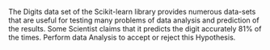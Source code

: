 The Digits data set of the Scikit-learn library provides numerous data-sets that are useful for testing many problems of data analysis and prediction of the results. Some Scientist claims that it predicts the digit accurately 81% of the times. Perform data Analysis to accept or reject this Hypothesis.
